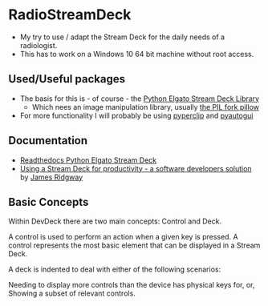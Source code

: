 # RadioStreamDeck
* My try to use / adapt the Stream Deck for the daily needs of a radiologist.
* This has to work on a Windows 10 64 bit machine without root access.

## Used/Useful packages
* The basis for this is - of course - the [Python Elgato Stream Deck Library][pesdl]
  * Which nees an image manipulation library, usually [the PIL fork pillow][gpil]
* For more functionality I will probably be using [pyperclip][gpyper] and [pyautogui][gpyaut]

## Documentation
* [Readthedocs Python Elgato Stream Deck][rtdsd]
* [Using a Stream Deck for productivity - a software developers solution][jrsd] by [James Ridgway][jruk]

## Basic Concepts
Within DevDeck there are two main concepts: Control and Deck.

A control is used to perform an action when a given key is pressed. A control represents the most basic element that can be displayed in a Stream Deck.

A deck is indented to deal with either of the following scenarios:

Needing to display more controls than the device has physical keys for, or,
Showing a subset of relevant controls.


[pesdl]: https://github.com/abcminiuser/python-elgato-streamdeck
[gpil]: https://github.com/python-pillow/Pillow
[gpyper]: https://github.com/asweigart/pyperclip
[gpyaut]: https://github.com/asweigart/pyautogui
[rtdsd]: https://python-elgato-streamdeck.readthedocs.io/en/stable/
[jruk]: https://www.jamesridgway.co.uk
[jrsd]: https://www.jamesridgway.co.uk/using-a-stream-deck-for-productivity-a-software-developers-solution/
